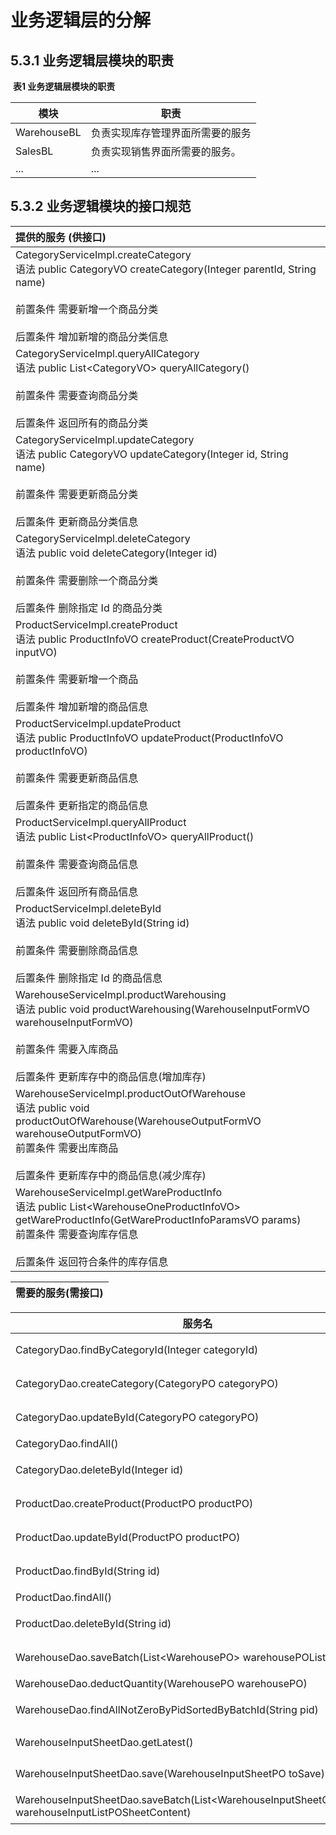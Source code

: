 # 业务逻辑层的分解

## 5.3.1 业务逻辑层模块的职责

​														**表1 业务逻辑层模块的职责**

| 模块        | 职责                             |
| ----------- | -------------------------------- |
| WarehouseBL | 负责实现库存管理界面所需要的服务 |
| SalesBL     | 负责实现销售界面所需要的服务。   |
| ...         | ...                              |

## 5.3.2 业务逻辑模块的接口规范

| 提供的服务 (供接口)                                          |
| :----------------------------------------------------------- |
| CategoryServiceImpl.createCategory   <br/>语法         public CategoryVO createCategory(Integer parentId, String name)<br/><br/> 前置条件  需要新增一个商品分类<br/>                                                  <br/>后置条件  增加新增的商品分类信息 |
| CategoryServiceImpl.queryAllCategory<br/>语法           public List\<CategoryVO\> queryAllCategory()<br/><br/>前置条件    需要查询商品分类<br/><br/>后置条件     返回所有的商品分类 |
| CategoryServiceImpl.updateCategory<br/>语法           public CategoryVO updateCategory(Integer id, String name)<br/><br/>前置条件    需要更新商品分类<br/><br/>后置条件    更新商品分类信息 |
| CategoryServiceImpl.deleteCategory<br/> 语法           public void deleteCategory(Integer id)<br/><br/>前置条件   需要删除一个商品分类<br/><br/>后置条件   删除指定 Id 的商品分类 |
| ProductServiceImpl.createProduct <br/>语法         public ProductInfoVO createProduct(CreateProductVO inputVO)<br/><br/>前置条件  需要新增一个商品<br/><br/>后置条件  增加新增的商品信息 |
| ProductServiceImpl.updateProduct<br/>语法   public ProductInfoVO updateProduct(ProductInfoVO productInfoVO)<br/><br/>前置条件  需要更新商品信息<br/><br/>后置条件  更新指定的商品信息 |
| ProductServiceImpl.queryAllProduct<br/>语法   public List\<ProductInfoVO\> queryAllProduct()<br/><br/>前置条件 需要查询商品信息<br/><br/>后置条件  返回所有商品信息 |
| ProductServiceImpl.deleteById<br/>语法  public void deleteById(String id)<br/><br/>前置条件  需要删除商品信息<br/><br/>后置条件  删除指定 Id 的商品信息 |
| WarehouseServiceImpl.productWarehousing<br/>语法  public void productWarehousing(WarehouseInputFormVO warehouseInputFormVO)<br/><br/> 前置条件   需要入库商品<br/><br/> 后置条件    更新库存中的商品信息(增加库存) |
| WarehouseServiceImpl.productOutOfWarehouse<br/> 语法  public void productOutOfWarehouse(WarehouseOutputFormVO warehouseOutputFormVO)<br/> 前置条件  需要出库商品<br/><br/> 后置条件  更新库存中的商品信息(减少库存) |
| WarehouseServiceImpl.getWareProductInfo<br/> 语法   public List\<WarehouseOneProductInfoVO\> getWareProductInfo(GetWareProductInfoParamsVO params)<br/> 前置条件   需要查询库存信息<br/><br/> 后置条件   返回符合条件的库存信息 |

| 需要的服务(需接口) |
| ------------------ |

| 服务名                                                       | 服务                                      |
| ------------------------------------------------------------ | ----------------------------------------- |
| CategoryDao.findByCategoryId(Integer categoryId)             | 根据 Id 得到 CategoryPO 对象              |
| CategoryDao.createCategory(CategoryPO categoryPO)            | 向数据库中插入 CategoryPO对象             |
| CategoryDao.updateById(CategoryPO categoryPO)                | 更新数据库中的 CategoryPO 对象            |
| CategoryDao.findAll()                                        | 查询所有 CategoryPO 对象                  |
| CategoryDao.deleteById(Integer id)                           | 删除数据库中指定 Id 的CategotyPO对象      |
| ProductDao.createProduct(ProductPO productPO)                | 向数据库中插入 ProductPO 对象             |
| ProductDao.updateById(ProductPO productPO)                   | 更新数据库中的 ProductPO 对象             |
| ProductDao.findById(String id)                               | 根据 Id 查找 ProductPO 对象               |
| ProductDao.findAll()                                         | 查询所有 ProductPO 对象                   |
| ProductDao.deleteById(String id)                             | 删除数据库中指定 Id 的 ProductDao 对象    |
| WarehouseDao.saveBatch(List\<WarehousePO\> warehousePOList)  | 向数据库中插入一批 WarehousePO 对象       |
| WarehouseDao.deductQuantity(WarehousePO warehousePO)         | 减少一批商品的库存数量                    |
| WarehouseDao.findAllNotZeroByPidSortedByBatchId(String pid)  | 按 pid 查询一批商品，按 batchId 排序      |
| WarehouseInputSheetDao.getLatest()                           | 查询最近一条入库单(WarehouseInputSheetPO) |
| WarehouseInputSheetDao.save(WarehouseInputSheetPO toSave)    | 存入一条入库单记录(WarehouseInputSheetPO) |
| WarehouseInputSheetDao.saveBatch(List\<WarehouseInputSheetContentPO> warehouseInputListPOSheetContent) | 把入库单上的具体内容存入数据库            |

